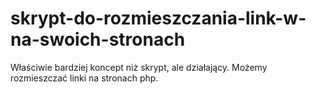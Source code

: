 # skrypt-do-rozmieszczania-link-w-na-swoich-stronach
Właściwie bardziej koncept niż skrypt, ale działający.  Możemy rozmieszczać linki na stronach php. 
